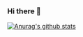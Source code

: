 ### Hi there 👋

[![Anurag's github stats](https://github-readme-stats.vercel.app/api?username=cai512&count_private=true&show_icons=true&include_all_commits=true)](https://github.com/anuraghazra/github-readme-stats)

<!--
**cai512/cai512** is a ✨ _special_ ✨ repository because its `README.md` (this file) appears on your GitHub profile.
